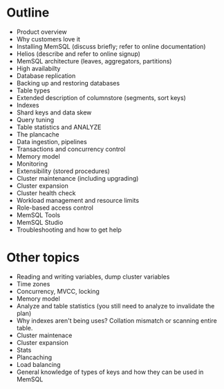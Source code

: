 # Outline

* Product overview
* Why customers love it
* Installing MemSQL (discuss briefly; refer to online documentation)
* Helios (describe and refer to online signup)
* MemSQL architecture (leaves, aggregators, partitions)
* High availabilty
* Database replication
* Backing up and restoring databases
* Table types
* Extended description of columnstore (segments, sort keys)
* Indexes
* Shard keys and data skew
* Query tuning
* Table statistics and ANALYZE
* The plancache
* Data ingestion, pipelines
* Transactions and concurrency control
* Memory model
* Monitoring
* Extensibility (stored procedures)
* Cluster maintenance (including upgrading)
* Cluster expansion
* Cluster health check
* Workload management and resource limits
* Role-based access control
* MemSQL Tools
* MemSQL Studio
* Troubleshooting and how to get help

# Other topics

* Reading and writing variables, dump cluster variables
* Time zones
* Concurrency, MVCC, locking
* Memory model
* Analyze and table statistics (you still need to analyze to invalidate the plan)
* Why indexes aren't being uses? Collation mismatch or scanning entire table.
* Cluster maintenace
* Cluster expansion
* Stats
* Plancaching
* Load balancing
* General knowledge of types of keys and how they can be used in MemSQL
